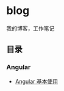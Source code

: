 # blog
我的博客，工作笔记

## 目录

### Angular

* [Angular 基本使用](https://github.com/Hongcheng1997/blog/issues/1)